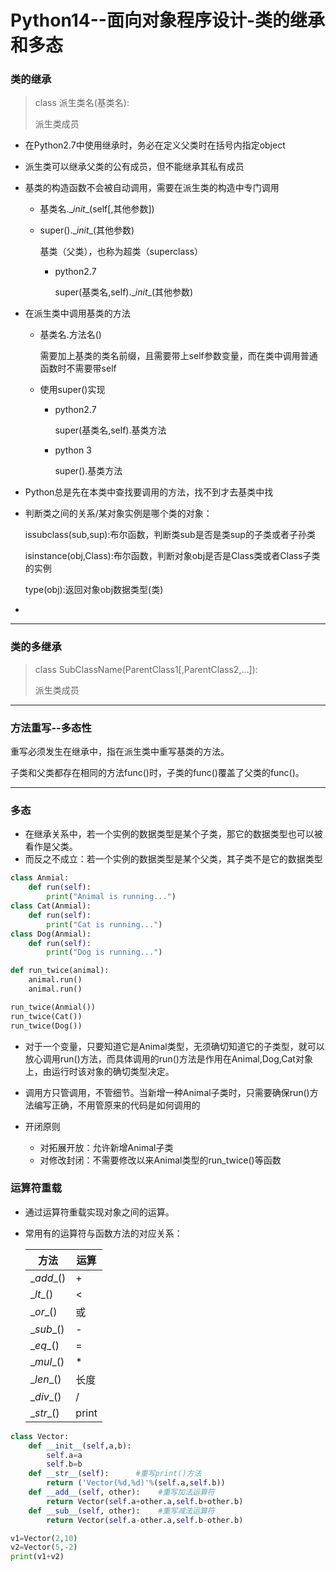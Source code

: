 # Python14--面向对象程序设计-类的继承和多态

### 类的继承

> class 派生类名(基类名):
>
>  派生类成员

+ 在Python2.7中使用继承时，务必在定义父类时在括号内指定object

+ 派生类可以继承父类的公有成员，但不能继承其私有成员

+ 基类的构造函数不会被自动调用，需要在派生类的构造中专门调用

  + 基类名.\__init__(self[,其他参数])

  + super().\__init__(其他参数)

    基类（父类），也称为超类（superclass）

    + python2.7

      super(基类名,self).\__init__(其他参数)

+ 在派生类中调用基类的方法

  + 基类名.方法名()

    需要加上基类的类名前缀，且需要带上self参数变量，而在类中调用普通函数时不需要带self

  + 使用super()实现

    + python2.7

      super(基类名,self).基类方法

    + python 3

      super().基类方法

+ Python总是先在本类中查找要调用的方法，找不到才去基类中找

+ 判断类之间的关系/某对象实例是哪个类的对象：

  issubclass(sub,sup):布尔函数，判断类sub是否是类sup的子类或者子孙类

  isinstance(obj,Class):布尔函数，判断对象obj是否是Class类或者Class子类的实例

  type(obj):返回对象obj数据类型(类)

+ 

---

### 类的多继承

> class SubClassName(ParentClass1[,ParentClass2,...]):
>
> 派生类成员

---

### 方法重写--多态性

 重写必须发生在继承中，指在派生类中重写基类的方法。

 子类和父类都存在相同的方法func()时，子类的func()覆盖了父类的func()。

---

### 多态

+ 在继承关系中，若一个实例的数据类型是某个子类，那它的数据类型也可以被看作是父类。
+ 而反之不成立：若一个实例的数据类型是某个父类，其子类不是它的数据类型

```python
class Anmial:
    def run(self):
        print("Animal is running...")
class Cat(Anmial):
    def run(self):
        print("Cat is running...")
class Dog(Anmial):
    def run(self):
        print("Dog is running...")

def run_twice(animal):
    animal.run()
    animal.run()

run_twice(Anmial())
run_twice(Cat())
run_twice(Dog())
```

+ 对于一个变量，只要知道它是Animal类型，无须确切知道它的子类型，就可以放心调用run()方法，而具体调用的run()方法是作用在Animal,Dog,Cat对象上，由运行时该对象的确切类型决定。
+ 调用方只管调用，不管细节。当新增一种Animal子类时，只需要确保run()方法编写正确，不用管原来的代码是如何调用的

+ 开闭原则
  + 对拓展开放：允许新增Animal子类
  + 对修改封闭：不需要修改以来Animal类型的run_twice()等函数

### 运算符重载

+ 通过运算符重载实现对象之间的运算。

+ 常用有的运算符与函数方法的对应关系：

  | 方法       | 运算  |
  | ---------- | ----- |
  | \__add__() | +     |
  | \__lt__()  | <     |
  | \__or__()  | 或    |
  | \__sub__() | -     |
  | \__eq__()  | =     |
  | \__mul__() | *     |
  | \__len__() | 长度  |
  | \__div__() | /     |
  | \__str__() | print |


```python
class Vector:
    def __init__(self,a,b):
        self.a=a
        self.b=b
    def __str__(self):      #重写print()方法
        return ('Vector(%d,%d)'%(self.a,self.b))
    def __add__(self, other):    #重写加法运算符
        return Vector(self.a+other.a,self.b+other.b)
    def __sub__(self, other):    #重写减法运算符
        return Vector(self.a-other.a,self.b-other.b)

v1=Vector(2,10)
v2=Vector(5,-2)
print(v1+v2)
```











 